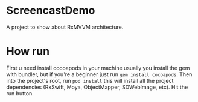 # ScreencastDemo
A project to show about RxMVVM architecture.
# How run
First u need install cocoapods in your machine usually you install the gem with bundler, but if you're a beginner just run ``gem install cocoapods``.
Then into the project's root, run ``pod install`` this will install all the project dependencies (RxSwift, Moya, ObjectMapper, SDWebImage, etc).
Hit the run button.
